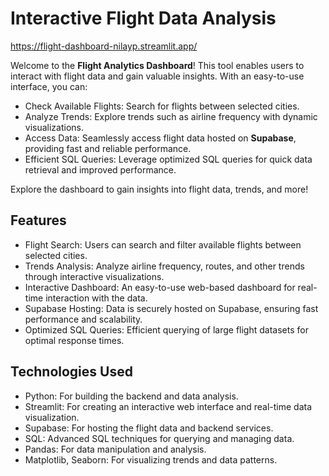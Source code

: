 

# Interactive Flight Data Analysis
https://flight-dashboard-nilayp.streamlit.app/

Welcome to the **Flight Analytics Dashboard**! This tool enables users to interact with flight data and gain valuable insights. With an easy-to-use interface, you can:

- Check Available Flights: Search for flights between selected cities.
- Analyze Trends: Explore trends such as airline frequency with dynamic visualizations.
- Access Data: Seamlessly access flight data hosted on **Supabase**, providing fast and reliable performance.
- Efficient SQL Queries: Leverage optimized SQL queries for quick data retrieval and improved performance.

Explore the dashboard to gain insights into flight data, trends, and more!

## Features

- Flight Search: Users can search and filter available flights between selected cities.
- Trends Analysis: Analyze airline frequency, routes, and other trends through interactive visualizations.
- Interactive Dashboard: An easy-to-use web-based dashboard for real-time interaction with the data.
- Supabase Hosting: Data is securely hosted on Supabase, ensuring fast performance and scalability.
- Optimized SQL Queries: Efficient querying of large flight datasets for optimal response times.

## Technologies Used

- Python: For building the backend and data analysis.
- Streamlit: For creating an interactive web interface and real-time data visualization.
- Supabase: For hosting the flight data and backend services.
- SQL: Advanced SQL techniques for querying and managing data.
- Pandas: For data manipulation and analysis.
- Matplotlib, Seaborn: For visualizing trends and data patterns.

